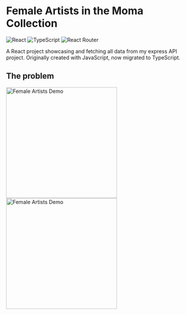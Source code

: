 # Female Artists in the Moma Collection

![React](https://img.shields.io/badge/react-%2320232a.svg?style=for-the-badge&logo=react&logoColor=%2361DAFB)
![TypeScript](https://img.shields.io/badge/typescript-%23007ACC.svg?style=for-the-badge&logo=typescript&logoColor=white)
![React Router](https://img.shields.io/badge/React_Router-CA4245?style=for-the-badge&logo=react-router&logoColor=white)

A React project showcasing and fetching all data from my express API project. Originally created with JavaScript, now migrated to TypeScript. 

## The problem

<img width="300" alt="Female Artists Demo" src="./code/public/images/demo1.png">
<img width="300" alt="Female Artists Demo" src="./code/public/images/demo2.png">
